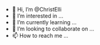 - 👋 Hi, I’m @ChristElli
- 👀 I’m interested in ...
- 🌱 I’m currently learning ...
- 💞️ I’m looking to collaborate on ...
- 📫 How to reach me ...

<!---
ChristElli/ChristElli is a ✨ special ✨ repository because its `README.md` (this file) appears on your GitHub profile.
You can click the Preview link to take a look at your changes.
--->

